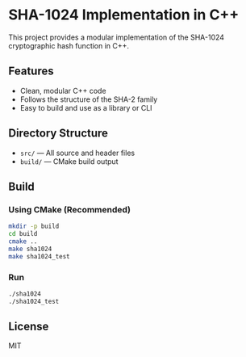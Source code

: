 # SHA-1024 Implementation in C++

This project provides a modular implementation of the SHA-1024 cryptographic hash function in C++.

## Features
- Clean, modular C++ code
- Follows the structure of the SHA-2 family
- Easy to build and use as a library or CLI

## Directory Structure
- `src/` — All source and header files
- `build/` — CMake build output

## Build

### Using CMake (Recommended)
```sh
mkdir -p build
cd build
cmake ..
make sha1024
make sha1024_test
```

### Run
```sh
./sha1024
./sha1024_test
```

## License
MIT
